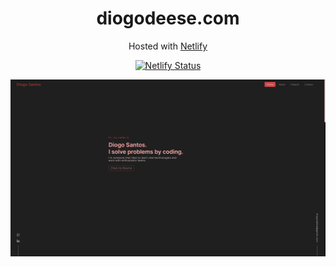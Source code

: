 <h1 align="center">
  diogodeese.com
</h1>
<p align="center">
  Hosted with <a href="https://www.netlify.com/" target="_blank">Netlify</a>
</p>
<p align="center">
  <a href="https://app.netlify.com/sites/diogodeese/deploys" target="_blank">
    <img src="https://api.netlify.com/api/v1/badges/e3c743cb-0578-4eb5-b15f-77ccce64002b/deploy-status" alt="Netlify Status" />
  </a>
</p>

![Demo](https://github.com/diogodeese/Portfolio/blob/master/src/assets/img/Demo.png)
